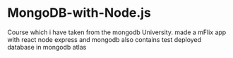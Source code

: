 # MongoDB-with-Node.js
Course which i have taken from the mongodb University. made a mFlix app with react node express and mongodb also contains test deployed database in mongodb atlas

